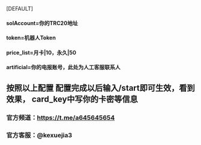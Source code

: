 [DEFAULT]
#### solAccount=你的TRC20地址
#### token=机器人Token
#### price_list=月卡|10，永久|50
#### artificial=你的电报账号，此处为人工客服联系人

## 按照以上配置 配置完成以后输入/start即可生效，看到效果， card_key中写你的卡密等信息

### 官方频道：https://t.me/a645645654
### 官方客服：@kexuejia3
